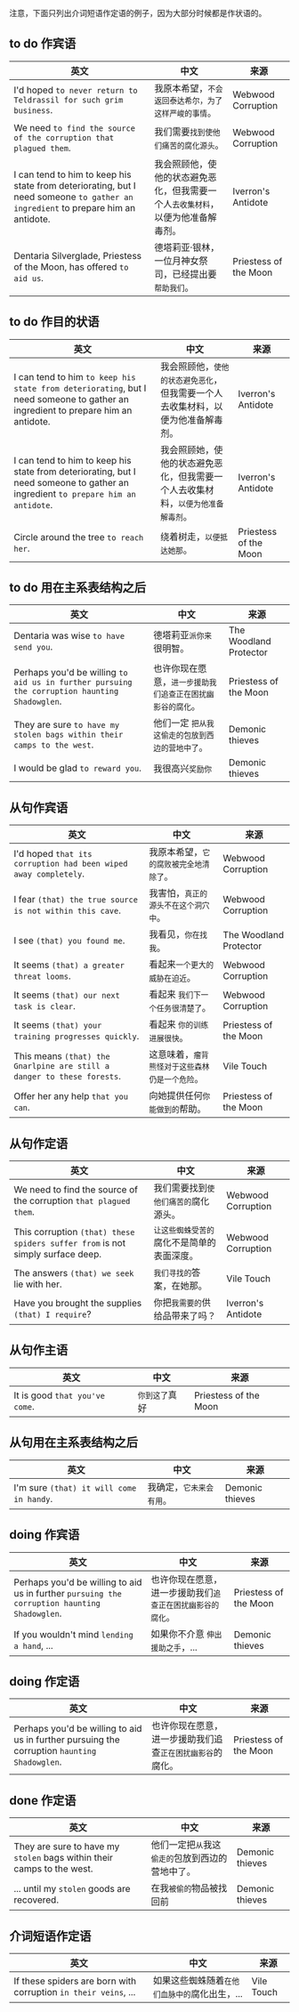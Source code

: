 注意，下面只列出介词短语作定语的例子，因为大部分时候都是作状语的。

## to do 作宾语

| 英文                                                         | 中文                                                         | 来源                  |
| ------------------------------------------------------------ | ------------------------------------------------------------ | --------------------- |
| I'd hoped `to never return to Teldrassil for such grim business`. | 我原本希望，`不会返回泰达希尔，为了这样严峻的事情`。         | Webwood Corruption    |
| We need `to find the source of the corruption that plagued them`. | 我们需要`找到使他们痛苦的腐化源头`。                         | Webwood Corruption    |
| I can tend to him to keep his state from deteriorating, but I need someone `to gather an ingredient` to prepare him an antidote. | 我会照顾他，使他的状态避免恶化，但我需要一个人`去收集材料`，以便为他准备解毒剂。 | Iverron's Antidote    |
| Dentaria Silverglade, Priestess of the Moon, has offered `to aid us`. | 德塔莉亚·银林，一位月神女祭司，已经提出要`帮助我们`。        | Priestess of the Moon |



## to do 作目的状语

| 英文                                                         | 中文                                                         | 来源                  |
| ------------------------------------------------------------ | ------------------------------------------------------------ | --------------------- |
| I can tend to him `to keep his state from deteriorating`, but I need someone to gather an ingredient to prepare him an antidote. | 我会照顾他，`使他的状态避免恶化`，但我需要一个人去收集材料，以便为他准备解毒剂。 | Iverron's Antidote    |
| I can tend to him to keep his state from deteriorating, but I need someone to gather an ingredient `to prepare him an antidote`. | 我会照顾她，使他的状态避免恶化，但我需要一个人去收集材料，`以便为他准备解毒剂`。 | Iverron's Antidote    |
| Circle around the tree `to reach her`.                       | 绕着树走，`以便抵达她那`。                                   | Priestess of the Moon |



## to do 用在主系表结构之后

| 英文                                                         | 中文                                                       | 来源                   |
| ------------------------------------------------------------ | ---------------------------------------------------------- | ---------------------- |
| Dentaria was wise `to have send you`.                        | 德塔莉亚`派你来`很明智。                                   | The Woodland Protector |
| Perhaps you'd be willing `to aid us in further pursuing the corruption haunting Shadowglen`. | 也许你现在愿意，`进一步援助我们追查正在困扰幽影谷的腐化`。 | Priestess of the Moon  |
| They are sure `to have my stolen bags within their camps to the west`. | 他们一定 `把从我这偷走的包放到西边的营地中了`。            | Demonic thieves        |
| I would be glad `to reward you`.                             | 我很高兴`奖励你`                                           | Demonic thieves        |



## 从句作宾语

| 英文                                                         | 中文                                           | 来源                   |
| ------------------------------------------------------------ | ---------------------------------------------- | ---------------------- |
| I'd hoped `that its corruption had been wiped away completely`. | 我原本希望，`它的腐败被完全地清除了`。         | Webwood Corruption     |
| I fear `(that) the true source is not within this cave`.     | 我害怕，`真正的源头不在这个洞穴中`。           | Webwood Corruption     |
| I see `(that) you found me`.                                 | 我看见，`你在找我`。                           | The Woodland Protector |
| It seems `(that) a greater threat looms`.                    | 看起来`一个更大的威胁在迫近`。                 | Webwood Corruption     |
| It seems `(that) our next task is clear`.                    | 看起来 `我们下一个任务很清楚了`。              | Webwood Corruption     |
| It seems `(that) your training progresses quickly`.          | 看起来 `你的训练进展很快`。                    | Priestess of the Moon  |
| This means `(that) the Gnarlpine are still a danger to these forests`. | 这意味着，`瘤背熊怪对于这些森林仍是一个危险`。 | Vile Touch             |
| Offer her any help `that you can`.                           | 向她提供任何`你能做到的`帮助。                 | Priestess of the Moon  |



## 从句作定语

| 英文                                                         | 中文                                       | 来源               |
| ------------------------------------------------------------ | ------------------------------------------ | ------------------ |
| We need to find the source of the corruption `that plagued them`. | 我们需要找到`使他们痛苦的`腐化源头。       | Webwood Corruption |
| This corruption `(that) these spiders suffer from` is not simply surface deep. | `让这些蜘蛛受苦的`腐化不是简单的表面深度。 | Webwood Corruption |
| The answers `(that) we seek` lie with her.                   | `我们寻找的`答案，在她那。                 | Vile Touch         |
| Have you brought the supplies `(that) I require`?            | 你把`我需要的`供给品带来了吗？             | Iverron's Antidote |



## 从句作主语

| 英文                           | 中文           | 来源                  |
| ------------------------------ | -------------- | --------------------- |
| It is good `that you've come`. | `你到这了`真好 | Priestess of the Moon |



## 从句用在主系表结构之后

| 英文                                     | 中文                     | 来源            |
| ---------------------------------------- | ------------------------ | --------------- |
| I'm sure `(that) it will come in handy`. | 我确定，`它未来会有用`。 | Demonic thieves |



## doing 作宾语

| 英文                                                         | 中文                                                       | 来源                  |
| ------------------------------------------------------------ | ---------------------------------------------------------- | --------------------- |
| Perhaps you'd be willing to aid us in further `pursuing the corruption haunting Shadowglen`. | 也许你现在愿意，进一步援助我们`追查正在困扰幽影谷的腐化`。 | Priestess of the Moon |
| If you wouldn't mind `lending a hand`, ...                   | 如果你不介意 `伸出援助之手`，...                           | Demonic thieves       |



## doing 作定语

| 英文                                                         | 中文                                                       | 来源                  |
| ------------------------------------------------------------ | ---------------------------------------------------------- | --------------------- |
| Perhaps you'd be willing to aid us in further pursuing the corruption `haunting Shadowglen`. | 也许你现在愿意，进一步援助我们追查`正在困扰幽影谷`的腐化。 | Priestess of the Moon |



## done 作定语


| 英文                                                         | 中文                                             | 来源            |
| ------------------------------------------------------------ | ------------------------------------------------ | --------------- |
| They are sure to have my `stolen` bags within their camps to the west. | 他们一定把`从`我这`偷走的`包放到西边的营地中了。 | Demonic thieves |
| ... until my `stolen` goods are recovered.                   | 在我`被偷的`物品被找回前                         | Demonic thieves |



## 介词短语作定语

| 英文                                                         | 中文                                          | 来源       |
| ------------------------------------------------------------ | --------------------------------------------- | ---------- |
| If these spiders are born with corruption `in their veins`, ... | 如果这些蜘蛛随着`在他们血脉中的`腐化出生，... | Vile Touch |

